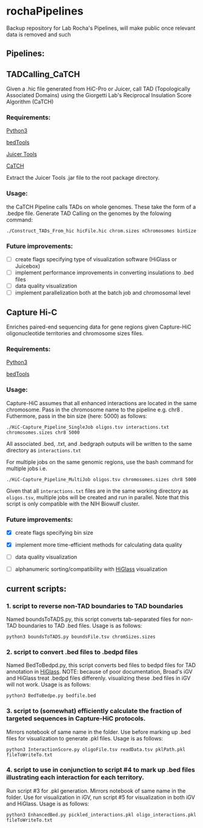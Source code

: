# rochaPipelines
Backup repository for Lab Rocha's Pipelines, will make public once relevant data is removed and such

## Pipelines:

## TADCalling_CaTCH
Given a .hic file generated from HiC-Pro or Juicer, call TAD (Topologically Associated Domains) using the Giorgetti Lab's Reciprocal Insulation Score Algorithm (CaTCH)

### Requirements:
[Python3](https://www.python.org)

[bedTools](https://bedtools.readthedocs.io/en/latest/)

[Juicer Tools](https://github.com/aidenlab/juicer/wiki/Download)

[CaTCH](https://github.com/zhanyinx/CaTCH_R)

Extract the Juicer Tools .jar file to the root package directory.

### Usage:
the CaTCH Pipeline calls TADs on whole genomes. These take the form of a .bedpe file. Generate TAD Calling on the genomes by the folowing command:

```
./Construct_TADs_From_hic hicFile.hic chrom.sizes nChromosomes binSize
```

### Future improvements:
- [ ] create flags specifying type of visualization software (HiGlass or Juicebox)
- [ ] implement performance improvements in converting insulations to .bed files
- [ ] data quality visualization
- [ ] implement parallelization both at the batch job and chromosomal level

## Capture Hi-C
Enriches paired-end sequencing data for gene regions given Capture-HiC oligonucleotide territories and chromosome sizes files.

### Requirements:
[Python3](https://www.python.org)

[bedTools](https://bedtools.readthedocs.io/en/latest/)

### Usage:
Capture-HiC assumes that all enhanced interactions are located in the same chromosome. Pass in the chromosome name to the pipeline e.g. chr8 . Futhermore, pass in the bin size (here: 5000) as follows:
```
./HiC-Capture_Pipeline_SingleJob oligos.tsv interactions.txt chromosomes.sizes chr8 5000
```
All associated .bed, .txt, and .bedgraph outputs will be written to the same directory as ```interactions.txt```

For multiple jobs on the same genomic regions, use the bash command for multiple jobs i.e.
```
./HiC-Capture_Pipeline_MultiJob oligos.tsv chromosomes.sizes chr8 5000
```

Given that all ```interactions.txt``` files are in the same working directory as ```oligos.tsv```, multiple jobs will be created and run in parallel. Note that this script is only compatible with the NIH Biowulf cluster.

### Future improvements:
- [x] create flags specifying bin size
- [x] implement more time-efficient methods for calculating data quality
- [ ] data quality visualization
- [ ] alphanumeric sorting/compatibility with [HiGlass](https://higlass.io) visualization 


## current scripts:
### 1. script to reverse non-TAD boundaries to TAD boundaries
Named boundsToTADS.py, this script converts tab-separated files for non-TAD boundaries to TAD .bed files. Usage is as follows:
```
python3 boundsToTADS.py boundsFile.tsv chromSizes.sizes
```

### 2. script to convert .bed files to .bedpd files
Named BedToBedpd.py, this script converts bed files to bedpd files for TAD annotation in [HiGlass](https://higlass.io). NOTE: because of poor documentation, Broad's iGV and HiGlass treat .bedpd files differenly. visualizing these .bed files in iGV will not work. Usage is as follows:
```
python3 BedToBedpe.py bedfile.bed
```

### 3. script to (somewhat) efficiently calculate the fraction of targeted sequences in Capture-HiC protocols.

 Mirrors notebook of same name in the folder. Use before marking up .bed files for visualization to generate .pkl files. Usage is as follows:
```
python3 InteractionScore.py oligoFile.tsv readData.tsv pklPath.pkl fileToWriteTo.txt
```

### 4. script to use in conjunction to script #4 to mark up .bed files illustrating each interaction for each territory. 

Run script #3 for .pkl generation. Mirrors notebook of same name in the folder. Use for visualization in iGV, run script #5 for visualization in both iGV and HiGlass. Usage is as follows:
```
python3 EnhancedBed.py pickled_interactions.pkl oligo_interactions.pkl fileToWriteTo.txt
```
